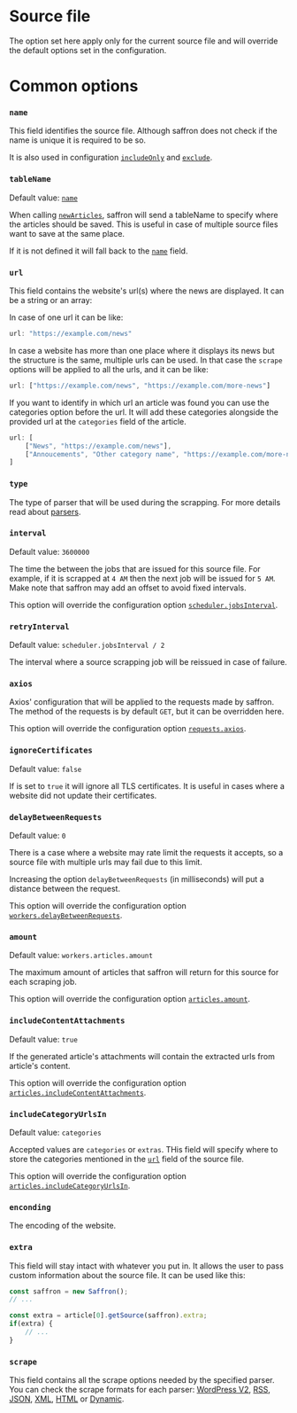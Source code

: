 # Source file

The option set here apply only for the current source file and will override the default
options set in the configuration.

# Common options

### `name`
This field identifies the source file.
Although saffron does not check if the name is unique it is required to be so.

It is also used in configuration [`includeOnly`](../configuration#includeonly)
and [`exclude`](../configuration#exclude).

### `tableName`
Default value: [`name`](#name)

When calling [`newArticles`](../configuration.md#newarticles), saffron will send a tableName
to specify where the articles should be saved.
This is useful in case of multiple source files want to save at the same place.

If it is not defined it will fall back to the [`name`](#name) field.

### `url`
This field contains the website's url(s) where the news are displayed.
It can be a string or an array:

In case of one url it can be like:
```js
url: "https://example.com/news"
```

In case a website has more than one place where it displays its news but the structure is the same,
multiple urls can be used.
In that case the `scrape` options will be applied to all the urls, and it can be like:

```js
url: ["https://example.com/news", "https://example.com/more-news"]
```

If you want to identify in which url an article was found you can use the categories option before the url.
It will add these categories alongside the provided url at the `categories` field of the article.

```js
url: [
    ["News", "https://example.com/news"],
    ["Annoucements", "Other category name", "https://example.com/more-news"]
]
```

### `type`
The type of parser that will be used during the scrapping.
For more details read about [parsers](../../README.md#parsers).

### `interval`
Default value: `3600000`

The time the between the jobs that are issued for this source file.
For example, if it is scrapped at `4 AM` then the next job will be issued for `5 AM`.
Make note that saffron may add an offset to avoid fixed intervals.

This option will override the configuration option [`scheduler.jobsInterval`](../configuration#jobsInterval).

### `retryInterval`
Default value: `scheduler.jobsInterval / 2`

The interval where a source scrapping job will be reissued in case of failure.

### `axios`
Axios' configuration that will be applied to the requests made by saffron.
The method of the requests is by default `GET`, but it can be overridden here.

This option will override the configuration option [`requests.axios`](../configuration#requestsaxios).

### `ignoreCertificates`
Default value: `false`

If is set to `true` it will ignore all TLS certificates. It is useful in cases where a website
did not update their certificates.

### `delayBetweenRequests`
Default value: `0`

There is a case where a website may rate limit the requests it accepts, so a source
file with multiple urls may fail due to this limit.

Increasing the option `delayBetweenRequests` (in milliseconds) will put a distance
between the request.

This option will override the configuration option [`workers.delayBetweenRequests`](../configuration#delayBetweenRequests).

### `amount`
Default value: `workers.articles.amount`

The maximum amount of articles that saffron will return for this source for each scraping job.

This option will override the configuration option [`articles.amount`](../configuration#articlesamount).

### `includeContentAttachments`
Default value: `true`

If the generated article's attachments will contain the extracted urls from article's content.

This option will override the configuration option [`articles.includeContentAttachments`](../configuration#articlesincludeContentAttachments).

### `includeCategoryUrlsIn`
Default value: `categories`

Accepted values are `categories` or `extras`.
THis field will specify where to store the categories mentioned in the [`url`](#url) field of the source file.

This option will override the configuration option [`articles.includeCategoryUrlsIn`](../configuration#articlesincludeCategoryUrlsIn).

### `enconding`
The encoding of the website.

### `extra`
This field will stay intact with whatever you put in.
It allows the user to pass custom information about the source file.
It can be used like this:

```javascript
const saffron = new Saffron();
// ...

const extra = article[0].getSource(saffron).extra;
if(extra) {
    // ...
}
```

### `scrape`
This field contains all the scrape options needed by the specified parser.
You can check the scrape formats for each parser:
[WordPress V2](./wordpress_v2.md), [RSS](./rss.md), [JSON](./json.md), [XML](./xml.md), [HTML](./html.md) or [Dynamic](./dynamic.md).
